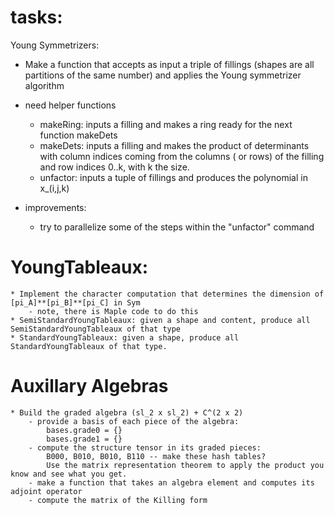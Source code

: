 # tasks:

Young Symmetrizers:
* Make a function that accepts as input a triple of fillings (shapes are all partitions of the same number) and applies the Young symmetrizer algorithm
* need helper functions 
    - makeRing: inputs a filling and makes a ring ready for the next function makeDets
    - makeDets: inputs a filling and makes the product of determinants with column indices coming from the columns ( or rows) of the filling and row indices 0..k, with k the size.
    - unfactor: inputs a tuple of fillings and produces the polynomial in x_(i,j,k)

* improvements:
    - try to parallelize some of the steps within the "unfactor" command

# YoungTableaux:
    * Implement the character computation that determines the dimension of [pi_A]**[pi_B]**[pi_C] in Sym
        - note, there is Maple code to do this
    * SemiStandardYoungTableaux: given a shape and content, produce all SemiStandardYoungTableaux of that type
    * StandardYoungTableaux: given a shape, produce all StandardYoungTableaux of that type.

# Auxillary Algebras
    * Build the graded algebra (sl_2 x sl_2) + C^(2 x 2)
        - provide a basis of each piece of the algebra:
            bases.grade0 = {}
            bases.grade1 = {}
        - compute the structure tensor in its graded pieces:
            B000, B010, B010, B110 -- make these hash tables?
            Use the matrix representation theorem to apply the product you know and see what you get. 
        - make a function that takes an algebra element and computes its adjoint operator
        - compute the matrix of the Killing form